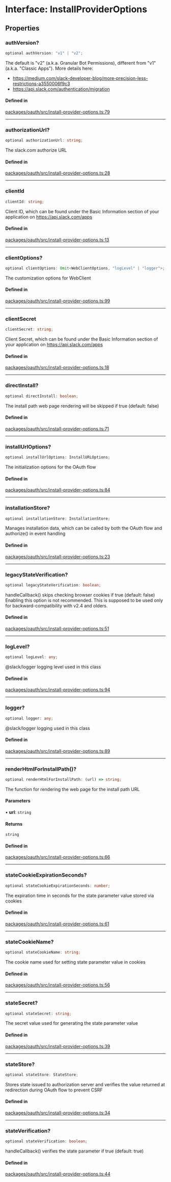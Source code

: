 # Interface: InstallProviderOptions

## Properties

### authVersion?

```ts
optional authVersion: "v1" | "v2";
```

The default is "v2" (a.k.a. Granular Bot Permissions), different from "v1" (a.k.a. "Classic Apps").
More details here:
- https://medium.com/slack-developer-blog/more-precision-less-restrictions-a3550006f9c3
- https://api.slack.com/authentication/migration

#### Defined in

[packages/oauth/src/install-provider-options.ts:79](https://github.com/slackapi/node-slack-sdk/blob/c15385ef93ccdde9702f52f7d1f445999203d794/packages/oauth/src/install-provider-options.ts#L79)

***

### authorizationUrl?

```ts
optional authorizationUrl: string;
```

The slack.com authorize URL

#### Defined in

[packages/oauth/src/install-provider-options.ts:28](https://github.com/slackapi/node-slack-sdk/blob/c15385ef93ccdde9702f52f7d1f445999203d794/packages/oauth/src/install-provider-options.ts#L28)

***

### clientId

```ts
clientId: string;
```

Client ID, which can be found under the Basic Information section of your application on https://api.slack.com/apps

#### Defined in

[packages/oauth/src/install-provider-options.ts:13](https://github.com/slackapi/node-slack-sdk/blob/c15385ef93ccdde9702f52f7d1f445999203d794/packages/oauth/src/install-provider-options.ts#L13)

***

### clientOptions?

```ts
optional clientOptions: Omit<WebClientOptions, "logLevel" | "logger">;
```

The customization options for WebClient

#### Defined in

[packages/oauth/src/install-provider-options.ts:99](https://github.com/slackapi/node-slack-sdk/blob/c15385ef93ccdde9702f52f7d1f445999203d794/packages/oauth/src/install-provider-options.ts#L99)

***

### clientSecret

```ts
clientSecret: string;
```

Client Secret, which can be found under the Basic Information section of your application on https://api.slack.com/apps

#### Defined in

[packages/oauth/src/install-provider-options.ts:18](https://github.com/slackapi/node-slack-sdk/blob/c15385ef93ccdde9702f52f7d1f445999203d794/packages/oauth/src/install-provider-options.ts#L18)

***

### directInstall?

```ts
optional directInstall: boolean;
```

The install path web page rendering will be skipped if true (default: false)

#### Defined in

[packages/oauth/src/install-provider-options.ts:71](https://github.com/slackapi/node-slack-sdk/blob/c15385ef93ccdde9702f52f7d1f445999203d794/packages/oauth/src/install-provider-options.ts#L71)

***

### installUrlOptions?

```ts
optional installUrlOptions: InstallURLOptions;
```

The initialization options for the OAuth flow

#### Defined in

[packages/oauth/src/install-provider-options.ts:84](https://github.com/slackapi/node-slack-sdk/blob/c15385ef93ccdde9702f52f7d1f445999203d794/packages/oauth/src/install-provider-options.ts#L84)

***

### installationStore?

```ts
optional installationStore: InstallationStore;
```

Manages installation data, which can be called by both the OAuth flow and authorize() in event handling

#### Defined in

[packages/oauth/src/install-provider-options.ts:23](https://github.com/slackapi/node-slack-sdk/blob/c15385ef93ccdde9702f52f7d1f445999203d794/packages/oauth/src/install-provider-options.ts#L23)

***

### legacyStateVerification?

```ts
optional legacyStateVerification: boolean;
```

handleCallback() skips checking browser cookies if true (default: false)
Enabling this option is not recommended.
This is supposed to be used only for backward-compatibility with v2.4 and olders.

#### Defined in

[packages/oauth/src/install-provider-options.ts:51](https://github.com/slackapi/node-slack-sdk/blob/c15385ef93ccdde9702f52f7d1f445999203d794/packages/oauth/src/install-provider-options.ts#L51)

***

### logLevel?

```ts
optional logLevel: any;
```

@slack/logger logging level used in this class

#### Defined in

[packages/oauth/src/install-provider-options.ts:94](https://github.com/slackapi/node-slack-sdk/blob/c15385ef93ccdde9702f52f7d1f445999203d794/packages/oauth/src/install-provider-options.ts#L94)

***

### logger?

```ts
optional logger: any;
```

@slack/logger logging used in this class

#### Defined in

[packages/oauth/src/install-provider-options.ts:89](https://github.com/slackapi/node-slack-sdk/blob/c15385ef93ccdde9702f52f7d1f445999203d794/packages/oauth/src/install-provider-options.ts#L89)

***

### renderHtmlForInstallPath()?

```ts
optional renderHtmlForInstallPath: (url) => string;
```

The function for rendering the web page for the install path URL

#### Parameters

• **url**: `string`

#### Returns

`string`

#### Defined in

[packages/oauth/src/install-provider-options.ts:66](https://github.com/slackapi/node-slack-sdk/blob/c15385ef93ccdde9702f52f7d1f445999203d794/packages/oauth/src/install-provider-options.ts#L66)

***

### stateCookieExpirationSeconds?

```ts
optional stateCookieExpirationSeconds: number;
```

The expiration time in seconds for the state parameter value stored via cookies

#### Defined in

[packages/oauth/src/install-provider-options.ts:61](https://github.com/slackapi/node-slack-sdk/blob/c15385ef93ccdde9702f52f7d1f445999203d794/packages/oauth/src/install-provider-options.ts#L61)

***

### stateCookieName?

```ts
optional stateCookieName: string;
```

The cookie name used for setting state parameter value in cookies

#### Defined in

[packages/oauth/src/install-provider-options.ts:56](https://github.com/slackapi/node-slack-sdk/blob/c15385ef93ccdde9702f52f7d1f445999203d794/packages/oauth/src/install-provider-options.ts#L56)

***

### stateSecret?

```ts
optional stateSecret: string;
```

The secret value used for generating the state parameter value

#### Defined in

[packages/oauth/src/install-provider-options.ts:39](https://github.com/slackapi/node-slack-sdk/blob/c15385ef93ccdde9702f52f7d1f445999203d794/packages/oauth/src/install-provider-options.ts#L39)

***

### stateStore?

```ts
optional stateStore: StateStore;
```

Stores state issued to authorization server
and verifies the value returned at redirection during OAuth flow to prevent CSRF

#### Defined in

[packages/oauth/src/install-provider-options.ts:34](https://github.com/slackapi/node-slack-sdk/blob/c15385ef93ccdde9702f52f7d1f445999203d794/packages/oauth/src/install-provider-options.ts#L34)

***

### stateVerification?

```ts
optional stateVerification: boolean;
```

handleCallback() verifies the state parameter if true (default: true)

#### Defined in

[packages/oauth/src/install-provider-options.ts:44](https://github.com/slackapi/node-slack-sdk/blob/c15385ef93ccdde9702f52f7d1f445999203d794/packages/oauth/src/install-provider-options.ts#L44)
